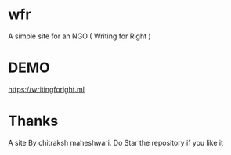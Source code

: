 # wfr 
A simple site for an NGO ( Writing for Right ) 
# DEMO
https://writingforight.ml
# Thanks 
 A site By chitraksh maheshwari.
Do Star the repository if you like it 
